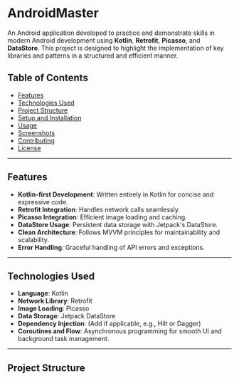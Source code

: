 # AndroidMaster

An Android application developed to practice and demonstrate skills in modern Android development using **Kotlin**, **Retrofit**, **Picasso**, and **DataStore**. This project is designed to highlight the implementation of key libraries and patterns in a structured and efficient manner.

## Table of Contents

- [Features](#features)
- [Technologies Used](#technologies-used)
- [Project Structure](#project-structure)
- [Setup and Installation](#setup-and-installation)
- [Usage](#usage)
- [Screenshots](#screenshots)
- [Contributing](#contributing)
- [License](#license)

---

## Features

- **Kotlin-first Development**: Written entirely in Kotlin for concise and expressive code.
- **Retrofit Integration**: Handles network calls seamlessly.
- **Picasso Integration**: Efficient image loading and caching.
- **DataStore Usage**: Persistent data storage with Jetpack's DataStore.
- **Clean Architecture**: Follows MVVM principles for maintainability and scalability.
- **Error Handling**: Graceful handling of API errors and exceptions.

---

## Technologies Used

- **Language**: Kotlin
- **Network Library**: Retrofit
- **Image Loading**: Picasso
- **Data Storage**: Jetpack DataStore
- **Dependency Injection**: (Add if applicable, e.g., Hilt or Dagger)
- **Coroutines and Flow**: Asynchronous programming for smooth UI and background task management.

---

## Project Structure

